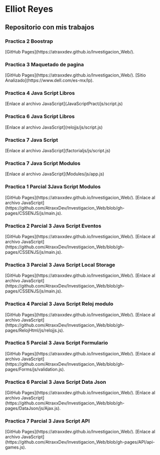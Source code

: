 <h1> Elliot Reyes </h1>
<h2> Repositorio con mis trabajos</h2>
<h3>Practica 2 Boostrap</h3>
[GitHub Pages](https://atraxxdev.github.io/Investigacion_Web/).
<h3>Practica 3 Maquetado de pagina</h3>
[GitHub Pages](https://atraxxdev.github.io/Investigacion_Web/).
[Sitio Analizado](https://www.dell.com/es-mx/lp).


<h3>Practica 4 Java Script Libros</h3>
[Enlace al archivo JavaScript](JavaScriptPract/js/script.js)

<h3>Practica 6 Java Script Libros</h3>
[Enlace al archivo JavaScript](relojjs/js/script.js)
<h3>Practica 7 Java Script </h3>
[Enlace al archivo JavaScript](factorialjs/js/script.js)
<h3>Practica 7 Java Script Modulos</h3>
[Enlace al archivo JavaScript](Modules/js/app.js)

<h3>Practica 1  Parcial 3Java Script Modulos</h3>
[GitHub Pages](https://atraxxdev.github.io/Investigacion_Web/).
[Enlace al archivo JavaScript](https://github.com/AtraxxDev/Investigacion_Web/blob/gh-pages/CSSENJS/js/main.js).

<h3>Practica 2  Parcial 3 Java Script Eventos</h3>
[GitHub Pages](https://atraxxdev.github.io/Investigacion_Web/).
[Enlace al archivo JavaScript](https://github.com/AtraxxDev/Investigacion_Web/blob/gh-pages/CSSENJS/js/main.js).

<h3>Practica 3  Parcial 3 Java Script Local Storage</h3>
[GitHub Pages](https://atraxxdev.github.io/Investigacion_Web/).
[Enlace al archivo JavaScript](https://github.com/AtraxxDev/Investigacion_Web/blob/gh-pages/CSSENJS/js/main.js).

<h3>Practica 4  Parcial 3 Java Script Reloj modulo </h3>
[GitHub Pages](https://atraxxdev.github.io/Investigacion_Web/).
[Enlace al archivo JavaScript](https://github.com/AtraxxDev/Investigacion_Web/blob/gh-pages/RelojHtml/js/relojjs.js).

<h3>Practica 5  Parcial 3 Java Script Formulario </h3>
[GitHub Pages](https://atraxxdev.github.io/Investigacion_Web/).
[Enlace al archivo JavaScript](https://github.com/AtraxxDev/Investigacion_Web/blob/gh-pages/Forms/js/validation.js).

<h3>Practica 6  Parcial 3 Java Script Data Json </h3>
[GitHub Pages](https://atraxxdev.github.io/Investigacion_Web/).
[Enlace al archivo JavaScript](https://github.com/AtraxxDev/Investigacion_Web/blob/gh-pages/DataJson/js/Ajax.js).

<h3>Practica 7  Parcial 3 Java Script API </h3>
[GitHub Pages](https://atraxxdev.github.io/Investigacion_Web/).
[Enlace al archivo JavaScript](https://github.com/AtraxxDev/Investigacion_Web/blob/gh-pages/API/api-games.js).


